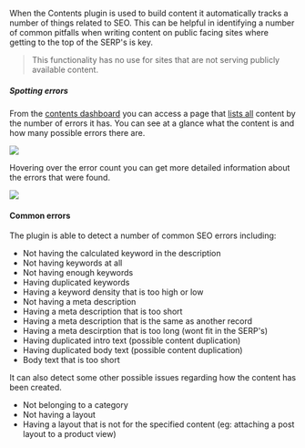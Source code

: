 When the Contents plugin is used to build content it automatically tracks a number of things related to SEO. This can be helpful in identifying a number of common pitfalls when writing content on public facing sites where getting to the top of the SERP's is key.

> This functionality has no use for sites that are not serving publicly available content.

##### Spotting errors

From the [contents dashboard](/admin/contents) you can access a page that [lists all](/admin/contents/content\_issues) content by the number of errors it has. You can see at a glance what the content is and how many possible errors there are.

[![](http://assets.infinitas-cms.org/docs/Core/Contents/seo-errors.png)](http://assets.infinitas-cms.org/docs/Core/Contents/seo-errors.png)

Hovering over the error count you can get more detailed information about the errors that were found.

[![](http://assets.infinitas-cms.org/docs/Core/Contents/seo-errors-detail.png)](http://assets.infinitas-cms.org/docs/Core/Contents/seo-errors-detail.png)

#### Common errors 

The plugin is able to detect a number of common SEO errors including:

- Not having the calculated keyword in the description
- Not having keywords at all
- Not having enough keywords
- Having duplicated keywords
- Having a keyword density that is too high or low
- Not having a meta description
- Having a meta description that is too short
- Having a meta description that is the same as another record
- Having a meta descirption that is too long (wont fit in the SERP's)
- Having duplicated intro text (possible content duplication)
- Having duplicated body text (possible content duplication)
- Body text that is too short

It can also detect some other possible issues regarding how the content has been created.

- Not belonging to a category
- Not having a layout
- Having a layout that is not for the specified content (eg: attaching a post layout to a product view)